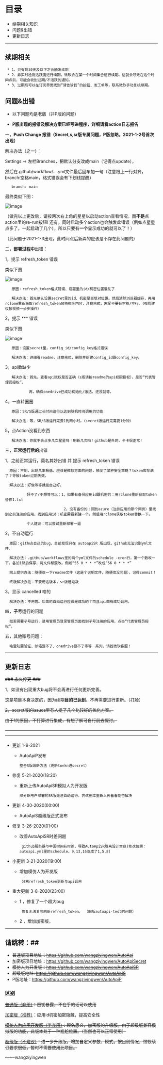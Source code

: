 # 目录 #
* 续期相关知识 
* 问题&出错
* 更新日志

--------------

## 续期相关 ##
     * 1、只有剩30天及以下才会触发续期
     * 2、非实时检测活跃度进行续期，微软会在某一个时间集合进行续期。这就会导致在这个时间点前，可能会收到过期/不活跃的通知。
     * 3、过期后可以在订阅界面找到“请告诉我”的按钮、发工单等，联系微软手动复核续期。
  

## 问题&出错 ##

  * 以下问题均是老版（非P版的问题）
  
  * **P版出现的报错及解决方案已经写进程序，详细请看action日志报告**

一，**Push Change 报错（Secret,s,sr版专属问题，P版忽略。2021-1-2号首次出现）**

解决办法（之一）：

   Settings -> 左栏Branches，把默认分支改成main（记得点update），

   然后在.github/workflow/....yml文件最后回车加一句（注意跟上一行对齐，branch:空格main，格式错误会有下划线提醒）
                         
       branch: main

  
   最终类似下图：
   
   ![image](https://github.com/wangziyingwen/ImageHosting/blob/master/AutoApi/分支3.png) 

       
（做完以上更改后，请按两次右上角的星星以启动action查看情况，而**不是**点action里的re-run按钮! 还有，同时启动多个action也会触发此错误（例如点星星点多了，一起启动了几个），所以只要有**一个**显示成功的就可以了！）

（此问题于2021-1-3出现，此时间点后新弄的应该是不存在此问题的）

二，**部署过程中**出错：

1，提示 refresh_token 错误

类似下图

   ![image](https://github.com/wangziyingwen/ImageHosting/blob/master/AutoApi/keyerror.png)
       
       原因：refresh_token格式错误、设置里的id/机密位置混乱了

       解决办法：首先确认设置secret里的id、机密是否填对位置。然后清除浏览器缓存，再用rclone重新获取refresh_token替换相关内容，注意格式，末尾不要有空格/空行。（强烈建议按视频一步步操作）

2，提示 *** 错误

   类似下图 
   
   ![image](https://github.com/wangziyingwen/ImageHosting/blob/master/AutoApi/iderror.png)
   
       原因：设置secret里，config_id/config_key格式错误

       解决办法：详细看readme，注意格式，删除并新建config_id跟config_key。

3，api数缺少
     
       解决办法：首先，查看api赋权是否正确（s版请按readme的api权限授权），是否“代表管理员授权”。
               
               再，确保onedrive已成功初始化/激活，还没就等。

4，一直转圈圈

       原因：SR/S版通过长时间运行以达到随机时间调用的功能
       
       解决办法：等，SR/S版运行完要1到两小时。（secret版运行完需要1分钟）

5，点Action没看到东西

       解决办法：你就不会点多几次星星吗！刷新几次吗！github是外网，卡卡很正常！
  
  

三，**正常运行后的**出错

1，之前正常运行，莫名其妙出错 并 提示 refresh_token 错误

      原因：不明，出现几率极低。应该是微软方面的问题，触发了某种安全策略？token库存满了？导致token过期失效。
      
      解决办法：好像等等就能自己好。
               
              好不了/不想等可以：1，如果有备份应用id跟机密的：用rclone重新获取token替换1.txt

                               2，没有备份的：回到azure（注册应用的那个网页）里找到之前注册的应用，找到应用id；机密需要新建一个。然后用rclone获取token替换一下。

              个人建议：可以尝试重新部署一遍
               
2，不自动运行

      原因：github自己的bug，目前发现只在 autoapiSR 版出现，github无法识别yml文件。
      
      解决办法：.gitHub/workflows里的两个yml文件的schedule -cron行，第一个数改一下，各加1然后保存，两文件都要改。例如“55 0 * * *”改成“56 0 * * *”
       
      网上提供办法：随便改一下readme文件（这是个说明文件，随便改没问题），记得commit！
      
      终极解决办法：不要用这版本，sr版是垃圾

3，显示 cancelled 啥的

      解决办法：不用管。后面的自动运行应该是成功的？而且api都有成功调用。
 
 
 
四，**子号**运行的问题
      
      如若需要子号运行，请用管理员登录管理页面找到子号注册的应用，点击“代表管理员授权”。        

五，其他账号问题：

      啥登陆要验证、邮箱登不了、onedrive登不了等等一系列，请找微软客服！
           
------------------

## 更新日志 ##

~~### 永久停更 ###~~

1，如没有出现重大bug将不会再进行任何更新完善。
       
   这是项目本身决定的，因为续期**目的已达到**，不再需要进行更新。（打脸）

~~2，secret版的issues里有人提了几个比较好的优化方案。~~
      
   ~~由于1的原因，不打算进行集成，有想了解可自行前去探讨。~~

————————————————————————————————————————————————————————————————————————
* 更新 1-9-2021 
  * AutoApiP发布
  
        整合S版跟新方法（更新toekn进secret）

* 修复 5-21-2020(18:20)
  * 重新上传AutoApiSR模拟人为开发版
  
        部分新用户部署的SR版无法自动运行，尝试删库重新上传看看能否解决

* 更新 4-30-2020(00:00)
  * AutoApiS超级版正式发布
  
* 修复 3-26-2020(01:00)
  * 改善AutoApiSR时差问题
  
         github服务器与中国时间有时差，导致AutoApiSR脱离设计本意(修改位置：autoapi.yml里的schedule，9,13,16改成了1,5,8)
* 小更新 3-21-2020(19:00)
  * 增加模仿人为开发版
       
         分离refresh_token更新与api调用
* 重大更新 3-8-2020(23:00)
  * 1 ，修复了一个超大bug

         修复无法复写刷新refresh_token。 （旧版autoapi-test的问题）
  * 2 ，增加加密版。
-------------------

## 请跳转：##
* ~~普通版项目地址：https://github.com/wangziyingwen/AutoApi~~
* 加密版项目地址：https://github.com/wangziyingwen/AutoApiSecret
* ~~模仿人为开发版：https://github.com/wangziyingwen/AutoApiSR~~
* ~~超级版地址: https://github.com/wangziyingwen/AutoApiS~~
* P版地址：https://github.com/wangziyingwen/AutoApiP

### 区别 ###
   ~~[普通版（弃用）](https://github.com/wangziyingwen/AutoApi)：密钥暴露，不在乎的话可以使用~~
   
   [加密版（推荐）](https://github.com/wangziyingwen/AutoApiSecret)：应用id机密加密隐藏，提高安全性

   ~~[模仿人为应用开发版（半弃用）](https://github.com/wangziyingwen/AutoApiSR)：顾名思义，加密版的升级版。由于超级版兼容模拟版的功能，此版本处于一种尴尬位置。（当然也可以正常使用）~~
   
   ~~[超级版（不建议）](https://github.com/wangziyingwen/AutoApiS)：进一步升级版，增加自定义参数、模式。按目前情况，微软续订要求很低，暂时不需要使用此项目。~~

-----wangziyingwen
